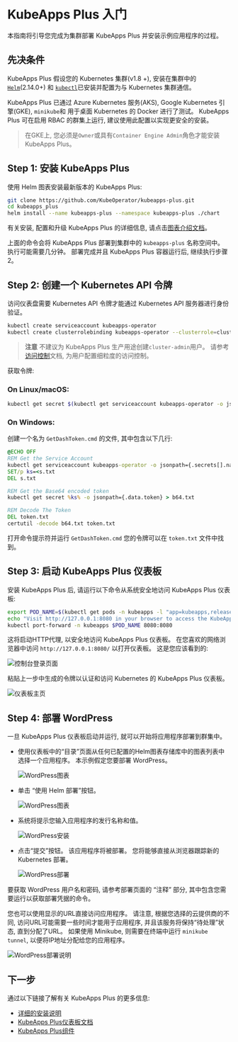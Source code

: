 # KubeApps Plus 入门

本指南将引导您完成为集群部署 KubeApps Plus 并安装示例应用程序的过程。

## 先决条件

KubeApps Plus 假设您的 Kubernetes 集群(v1.8 +), 安装在集群中的 [`Helm`](https://helm.sh/)(2.14.0+) 和 [`kubectl`](https://kubernetes.io/docs/tasks/tools/install-kubectl/)已安装并配置为与 Kubernetes 集群通信。 

KubeApps Plus 已通过 Azure Kubernetes 服务(AKS), Google Kubernetes 引擎(GKE), `minikube`和 用于桌面 Kubernetes 的 Docker 进行了测试。 KubeApps Plus 可在启用 RBAC 的群集上运行, 建议使用此配置以实现更安全的安装。

> 在GKE上, 您必须是`Owner`或具有`Container Engine Admin`角色才能安装 KubeApps Plus。

## Step 1: 安装 KubeApps Plus

使用 Helm 图表安装最新版本的 KubeApps Plus: 

```bash
git clone https://github.com/KubeOperator/kubeapps-plus.git
cd kubeapps_plus
helm install --name kubeapps-plus --namespace kubeapps-plus ./chart
```

有关安装, 配置和升级 KubeApps Plus 的详细信息, 请点击[图表介绍文档](../../chart/README.md)。

上面的命令会将 KubeApps Plus 部署到集群中的 `kubeapps-plus` 名称空间中。 执行可能需要几分钟。 部署完成并且 KubeApps Plus 容器运行后, 继续执行步骤2。

## Step 2: 创建一个 Kubernetes API 令牌

访问仪表盘需要 Kubernetes API 令牌才能通过 Kubernetes API 服务器进行身份验证。

```bash
kubectl create serviceaccount kubeapps-operator
kubectl create clusterrolebinding kubeapps-operator --clusterrole=cluster-admin --serviceaccount=default:kubeapps-operator
```

> **注意** 不建议为 KubeApps Plus 生产用途创建`cluster-admin`用户。 请参考 [访问控制](/docs/user/access-control.md)文档, 为用户配置细粒度的访问控制。

获取令牌:

### On Linux/macOS:

```bash
kubectl get secret $(kubectl get serviceaccount kubeapps-operator -o jsonpath='{range .secrets[*]}{.name}{"\n"}{end}' | grep kubeapps-operator-token) -o jsonpath='{.data.token}' -o go-template='{{.data.token | base64decode}}' && echo
```

### On Windows:

创建一个名为 `GetDashToken.cmd` 的文件, 其中包含以下几行: 

```bat
@ECHO OFF
REM Get the Service Account
kubectl get serviceaccount kubeapps-operator -o jsonpath={.secrets[].name} > s.txt
SET/p ks=<s.txt
DEL s.txt

REM Get the Base64 encoded token
kubectl get secret %ks% -o jsonpath={.data.token} > b64.txt

REM Decode The Token
DEL token.txt
certutil -decode b64.txt token.txt
```

打开命令提示符并运行 `GetDashToken.cmd` 您的令牌可以在 `token.txt` 文件中找到。

## Step 3: 启动 KubeApps Plus 仪表板

安装 KubeApps Plus 后, 请运行以下命令从系统安全地访问 KubeApps Plus 仪表板: 

```bash
export POD_NAME=$(kubectl get pods -n kubeapps -l "app=kubeapps,release=kubeapps" -o jsonpath="{.items[0].metadata.name}")
echo "Visit http://127.0.0.1:8080 in your browser to access the KubeApps Plus Dashboard"
kubectl port-forward -n kubeapps $POD_NAME 8080:8080
```

这将启动HTTP代理, 以安全地访问 KubeApps Plus 仪表板。 在您喜欢的网络浏览器中访问 `http://127.0.0.1:8080/` 以打开仪表板。 这是您应该看到的: 

![控制台登录页面](../img/dashboard-login.png)

粘贴上一步中生成的令牌以认证和访问 Kubernetes 的 KubeApps Plus 仪表板。

![仪表板主页](../img/dashboard-home.png)

## Step 4: 部署 WordPress

一旦 KubeApps Plus 仪表板启动并运行, 就可以开始将应用程序部署到群集中。

- 使用仪表板中的“目录”页面从任何已配置的Helm图表存储库中的图表列表中选择一个应用程序。 本示例假定您要部署 WordPress。

  ![WordPress图表](../img/wordpress-search.png)

- 单击 “使用 Helm 部署”按钮。

  ![WordPress图表](../img/wordpress-chart.png)

- 系统将提示您输入应用程序的发行名称和值。

  ![WordPress安装](../img/wordpress-installation.png)

- 点击“提交”按钮。 该应用程序将被部署。 您将能够直接从浏览器跟踪新的 Kubernetes 部署。

  ![WordPress部署](../img/wordpress-deployment.png)

要获取 WordPress 用户名和密码, 请参考部署页面的 “注释” 部分, 其中包含您需要运行以获取部署凭据的命令。

您也可以使用显示的URL直接访问应用程序。 
请注意, 根据您选择的云提供商的不同, 访问URL可能需要一些时间才能用于应用程序, 并且该服务将保持“待处理”状态, 直到分配了URL。 
如果使用 Minikube, 则需要在终端中运行 `minikube tunnel`, 以便将IP地址分配给您的应用程序。

![WordPress部署说明](../img/wordpress-notes.png)

## 下一步

通过以下链接了解有关 KubeApps Plus 的更多信息: 

- [详细的安装说明](../../chart/README.md)
- [KubeApps Plus仪表板文档](dashboard.md)
- [KubeApps Plus组件](../architecture/overview.md)
